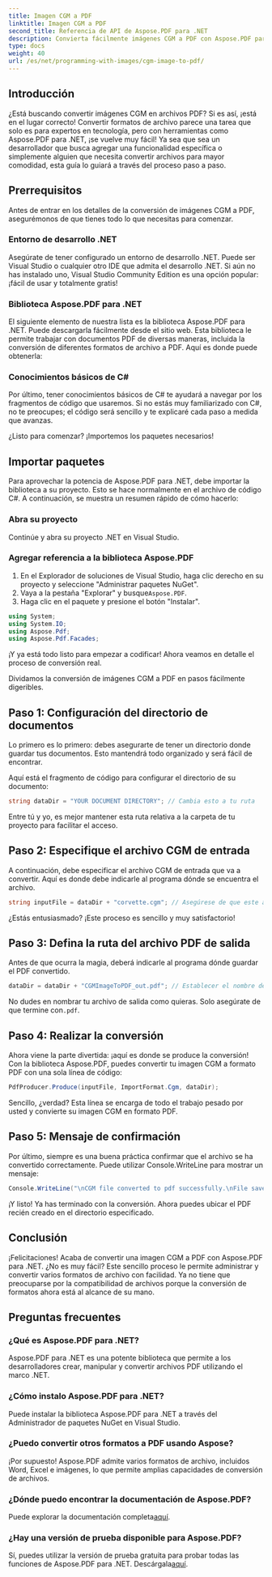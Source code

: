 ```yaml
---
title: Imagen CGM a PDF
linktitle: Imagen CGM a PDF
second_title: Referencia de API de Aspose.PDF para .NET
description: Convierta fácilmente imágenes CGM a PDF con Aspose.PDF para .NET. Siga esta sencilla guía paso a paso y agilice el proceso de conversión de archivos.
type: docs
weight: 40
url: /es/net/programming-with-images/cgm-image-to-pdf/
---
```

## Introducción

¿Está buscando convertir imágenes CGM en archivos PDF? Si es así, ¡está en el lugar correcto! Convertir formatos de archivo parece una tarea que solo es para expertos en tecnología, pero con herramientas como Aspose.PDF para .NET, ¡se vuelve muy fácil! Ya sea que sea un desarrollador que busca agregar una funcionalidad específica o simplemente alguien que necesita convertir archivos para mayor comodidad, esta guía lo guiará a través del proceso paso a paso.

## Prerrequisitos

Antes de entrar en los detalles de la conversión de imágenes CGM a PDF, asegurémonos de que tienes todo lo que necesitas para comenzar.

### Entorno de desarrollo .NET

Asegúrate de tener configurado un entorno de desarrollo .NET. Puede ser Visual Studio o cualquier otro IDE que admita el desarrollo .NET. Si aún no has instalado uno, Visual Studio Community Edition es una opción popular: ¡fácil de usar y totalmente gratis!

### Biblioteca Aspose.PDF para .NET

El siguiente elemento de nuestra lista es la biblioteca Aspose.PDF para .NET. Puede descargarla fácilmente desde el sitio web. Esta biblioteca le permite trabajar con documentos PDF de diversas maneras, incluida la conversión de diferentes formatos de archivo a PDF. Aquí es donde puede obtenerla:

### Conocimientos básicos de C#

Por último, tener conocimientos básicos de C# te ayudará a navegar por los fragmentos de código que usaremos. Si no estás muy familiarizado con C#, no te preocupes; el código será sencillo y te explicaré cada paso a medida que avanzas.

¿Listo para comenzar? ¡Importemos los paquetes necesarios!

## Importar paquetes

Para aprovechar la potencia de Aspose.PDF para .NET, debe importar la biblioteca a su proyecto. Esto se hace normalmente en el archivo de código C#. A continuación, se muestra un resumen rápido de cómo hacerlo:

### Abra su proyecto

Continúe y abra su proyecto .NET en Visual Studio. 

### Agregar referencia a la biblioteca Aspose.PDF

1. En el Explorador de soluciones de Visual Studio, haga clic derecho en su proyecto y seleccione "Administrar paquetes NuGet".
2.  Vaya a la pestaña "Explorar" y busque`Aspose.PDF`.
3. Haga clic en el paquete y presione el botón "Instalar".

```csharp
using System;
using System.IO;
using Aspose.Pdf;
using Aspose.Pdf.Facades;
```

¡Y ya está todo listo para empezar a codificar! Ahora veamos en detalle el proceso de conversión real.

Dividamos la conversión de imágenes CGM a PDF en pasos fácilmente digeribles.

## Paso 1: Configuración del directorio de documentos

Lo primero es lo primero: debes asegurarte de tener un directorio donde guardar tus documentos. Esto mantendrá todo organizado y será fácil de encontrar. 

Aquí está el fragmento de código para configurar el directorio de su documento:

```csharp
string dataDir = "YOUR DOCUMENT DIRECTORY"; // Cambia esto a tu ruta
```

Entre tú y yo, es mejor mantener esta ruta relativa a la carpeta de tu proyecto para facilitar el acceso.

## Paso 2: Especifique el archivo CGM de entrada

A continuación, debe especificar el archivo CGM de entrada que va a convertir. Aquí es donde debe indicarle al programa dónde se encuentra el archivo.

```csharp
string inputFile = dataDir + "corvette.cgm"; // Asegúrese de que este archivo exista en su directorio
```

¿Estás entusiasmado? ¡Este proceso es sencillo y muy satisfactorio!

## Paso 3: Defina la ruta del archivo PDF de salida

Antes de que ocurra la magia, deberá indicarle al programa dónde guardar el PDF convertido.

```csharp
dataDir = dataDir + "CGMImageToPDF_out.pdf"; // Establecer el nombre del archivo PDF de salida
```

 No dudes en nombrar tu archivo de salida como quieras. Solo asegúrate de que termine con`.pdf`.

## Paso 4: Realizar la conversión

Ahora viene la parte divertida: ¡aquí es donde se produce la conversión! Con la biblioteca Aspose.PDF, puedes convertir tu imagen CGM a formato PDF con una sola línea de código:

```csharp
PdfProducer.Produce(inputFile, ImportFormat.Cgm, dataDir);
```

Sencillo, ¿verdad? Esta línea se encarga de todo el trabajo pesado por usted y convierte su imagen CGM en formato PDF.

## Paso 5: Mensaje de confirmación

Por último, siempre es una buena práctica confirmar que el archivo se ha convertido correctamente. Puede utilizar Console.WriteLine para mostrar un mensaje:

```csharp
Console.WriteLine("\nCGM file converted to pdf successfully.\nFile saved at " + dataDir);
```

¡Y listo! Ya has terminado con la conversión. Ahora puedes ubicar el PDF recién creado en el directorio especificado.

## Conclusión

¡Felicitaciones! Acaba de convertir una imagen CGM a PDF con Aspose.PDF para .NET. ¿No es muy fácil? Este sencillo proceso le permite administrar y convertir varios formatos de archivo con facilidad. Ya no tiene que preocuparse por la compatibilidad de archivos porque la conversión de formatos ahora está al alcance de su mano.

## Preguntas frecuentes

### ¿Qué es Aspose.PDF para .NET?  
Aspose.PDF para .NET es una potente biblioteca que permite a los desarrolladores crear, manipular y convertir archivos PDF utilizando el marco .NET.

### ¿Cómo instalo Aspose.PDF para .NET?  
Puede instalar la biblioteca Aspose.PDF para .NET a través del Administrador de paquetes NuGet en Visual Studio.

### ¿Puedo convertir otros formatos a PDF usando Aspose?  
¡Por supuesto! Aspose.PDF admite varios formatos de archivo, incluidos Word, Excel e imágenes, lo que permite amplias capacidades de conversión de archivos.

### ¿Dónde puedo encontrar la documentación de Aspose.PDF?  
 Puede explorar la documentación completa[aquí](https://reference.aspose.com/pdf/net/).

### ¿Hay una versión de prueba disponible para Aspose.PDF?  
 Sí, puedes utilizar la versión de prueba gratuita para probar todas las funciones de Aspose.PDF para .NET. Descárgala[aquí](https://releases.aspose.com/).